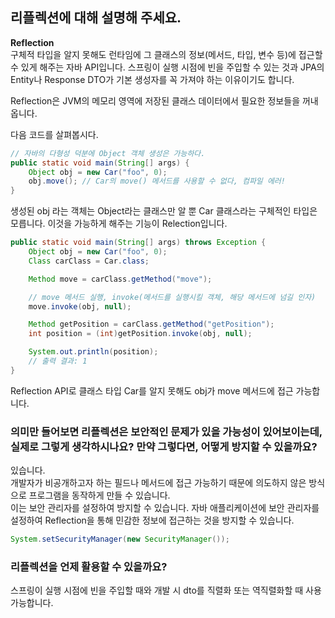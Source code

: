 ## 리플렉션에 대해 설명해 주세요.

__Reflection__<br/>
구체적 타입을 알지 못해도 런타임에 그 클래스의 정보(메서드, 타입, 변수 등)에 접근할 수 있게 해주는 자바 API입니다. 스프링이 실행 시점에 빈을 주입할 수 있는 것과 JPA의 Entity나 Response DTO가 기본 생성자를 꼭 가져야 하는 이유이기도 합니다. <br/>

Reflection은 JVM의 메모리 영역에 저장된 클래스 데이터에서 필요한 정보들을 꺼내옵니다.

다음 코드를 살펴봅시다.

```java
// 자바의 다형성 덕분에 Object 객체 생성은 가능하다.
public static void main(String[] args) {
	Object obj = new Car("foo", 0);
	obj.move(); // Car의 move() 메서드를 사용할 수 없다, 컴파일 에러!
}
```
생성된 obj 라는 객체는 Object라는 클래스만 알 뿐 Car 클래스라는 구체적인 타입은 모릅니다. 이것을 가능하게 해주는 기능이 Relection입니다.

```java
public static void main(String[] args) throws Exception {
    Object obj = new Car("foo", 0);
    Class carClass = Car.class;

    Method move = carClass.getMethod("move");

    // move 메서드 실행, invoke(메서드를 실행시킬 객체, 해당 메서드에 넘길 인자)
    move.invoke(obj, null);

    Method getPosition = carClass.getMethod("getPosition");
    int position = (int)getPosition.invoke(obj, null);

    System.out.println(position);
    // 출력 결과: 1
}
```
Reflection API로 클래스 타입 Car를 알지 못해도 obj가 move 메서드에 접근 가능합니다.


### 의미만 들어보면 리플렉션은 보안적인 문제가 있을 가능성이 있어보이는데, 실제로 그렇게 생각하시나요? 만약 그렇다면, 어떻게 방지할 수 있을까요?
있습니다. <br/>
개발자가 비공개하고자 하는 필드나 메서드에 접근 가능하기 때문에 의도하지 않은 방식으로 프로그램을 동작하게 만들 수 있습니다. <br/>
이는 보안 관리자를 설정하여 방지할 수 있습니다. 자바 애플리케이션에 보안 관리자를 설정하여 Reflection을 통해 민감한 정보에 접근하는 것을 방지할 수 있습니다.
```java
System.setSecurityManager(new SecurityManager());
```

### 리플렉션을 언제 활용할 수 있을까요?
스프링이 실행 시점에 빈을 주입할 때와 개발 시 dto를 직렬화 또는 역직렬화할 때 사용 가능합니다.
